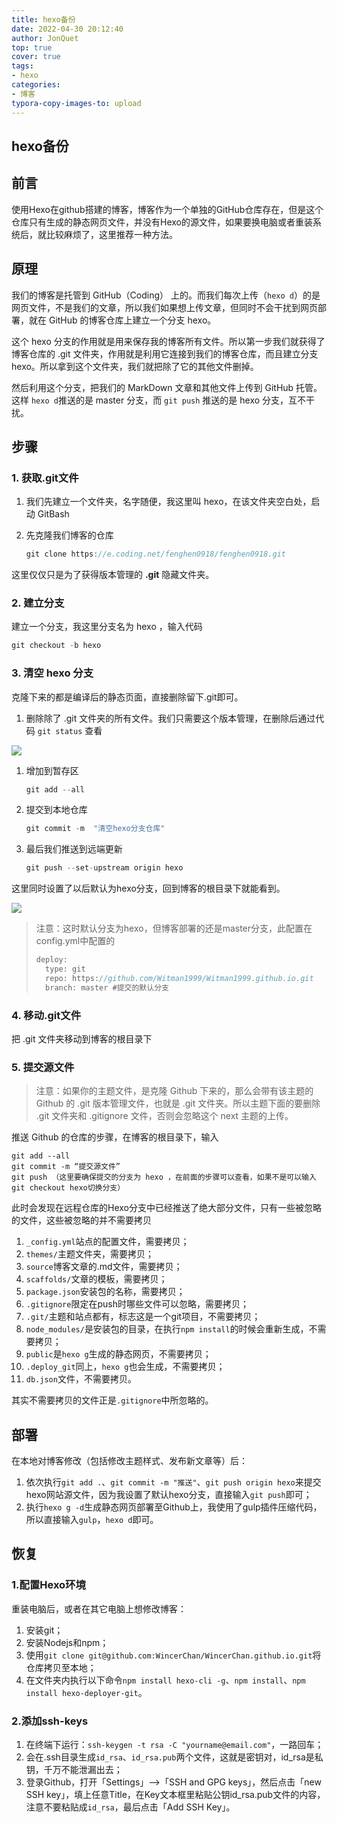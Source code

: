 ```yaml
---
title: hexo备份
date: 2022-04-30 20:12:40
author: JonQuet
top: true
cover: true
tags:
- hexo
categories:
- 博客
typora-copy-images-to: upload
---
```


## hexo备份

## 前言

​    使用Hexo在github搭建的博客，博客作为一个单独的GitHub仓库存在，但是这个仓库只有生成的静态网页文件，并没有Hexo的源文件，如果要换电脑或者重装系统后，就比较麻烦了，这里推荐一种方法。

## 原理

我们的博客是托管到 GitHub（Coding） 上的。而我们每次上传（`hexo d`）的是网页文件，不是我们的文章，所以我们如果想上传文章，但同时不会干扰到网页部署，就在 GitHub 的博客仓库上建立一个分支 hexo。

这个 hexo 分支的作用就是用来保存我的博客所有文件。所以第一步我们就获得了博客仓库的 .git 文件夹，作用就是利用它连接到我们的博客仓库，而且建立分支 hexo。所以拿到这个文件夹，我们就把除了它的其他文件删掉。

然后利用这个分支，把我们的 MarkDown 文章和其他文件上传到 GitHub 托管。这样 `hexo d`推送的是 master 分支，而 `git push` 推送的是 hexo 分支，互不干扰。

## 步骤

### 1. 获取.git文件

1. 我们先建立一个文件夹，名字随便，我这里叫 hexo，在该文件夹空白处，启动 GitBash

2. 先克隆我们博客的仓库

   ```java
   git clone https://e.coding.net/fenghen0918/fenghen0918.git
   ```

这里仅仅只是为了获得版本管理的 **.git** 隐藏文件夹。

### 2. 建立分支

建立一个分支，我这里分支名为 hexo ，输入代码

```java
git checkout -b hexo
```

### 3. 清空 hexo 分支

克隆下来的都是编译后的静态页面，直接删除留下.git即可。

1. 删除除了 .git 文件夹的所有文件。我们只需要这个版本管理，在删除后通过代码 `git status` 查看

![](https://cdn.jsdelivr.net/gh/253715/253715-imgs/images/20220501132706.png)

1. 增加到暂存区

   ```java
   git add --all
   ```

2. 提交到本地仓库

   ```java
   git commit -m  "清空hexo分支仓库"
   ```

3. 最后我们推送到远端更新

   ```java
   git push --set-upstream origin hexo
   ```

这里同时设置了以后默认为hexo分支，回到博客的根目录下就能看到。

![](https://cdn.jsdelivr.net/gh/253715/253715-imgs/images/20220501132711.png)

> 注意：这时默认分支为hexo，但博客部署的还是master分支，此配置在config.yml中配置的
>
> ```java
> deploy:
>   type: git
>   repo: https://github.com/Witman1999/Witman1999.github.io.git
>   branch: master #提交的默认分支
> ```

### 4. 移动.git文件

把 .git 文件夹移动到博客的根目录下

### 5. 提交源文件

> 注意：如果你的主题文件，是克隆 Github 下来的，那么会带有该主题的 Github 的 .git 版本管理文件，也就是 .git 文件夹。所以主题下面的要删除 .git 文件夹和 .gitignore 文件，否则会忽略这个 next 主题的上传。

推送 Github 的仓库的步骤，在博客的根目录下，输入

```git
git add --all
git commit -m “提交源文件”
git push （这里要确保提交的分支为 hexo ，在前面的步骤可以查看，如果不是可以输入 git checkout hexo切换分支）
```

此时会发现在远程仓库的Hexo分支中已经推送了绝大部分文件，只有一些被忽略的文件，这些被忽略的并不需要拷贝

1. `_config.yml`站点的配置文件，需要拷贝；
2. `themes/`主题文件夹，需要拷贝；
3. `source`博客文章的.md文件，需要拷贝；
4. `scaffolds/`文章的模板，需要拷贝；
5. `package.json`安装包的名称，需要拷贝；
6. `.gitignore`限定在push时哪些文件可以忽略，需要拷贝；
7. `.git/`主题和站点都有，标志这是一个git项目，不需要拷贝；
8. `node_modules/`是安装包的目录，在执行`npm install`的时候会重新生成，不需要拷贝；
9. `public`是`hexo g`生成的静态网页，不需要拷贝；
10. `.deploy_git`同上，`hexo g`也会生成，不需要拷贝；
11. `db.json`文件，不需要拷贝。

其实不需要拷贝的文件正是`.gitignore`中所忽略的。

## 部署

在本地对博客修改（包括修改主题样式、发布新文章等）后：

1. 依次执行`git add .`、`git commit -m "推送"`、`git push origin hexo`来提交hexo网站源文件，因为我设置了默认hexo分支，直接输入`git push`即可；
2. 执行`hexo g -d`生成静态网页部署至Github上，我使用了gulp插件压缩代码，所以直接输入`gulp`，`hexo d`即可。

## 恢复

### 1.配置Hexo环境

重装电脑后，或者在其它电脑上想修改博客：

1. 安装git；
2. 安装Nodejs和npm；
3. 使用`git clone git@github.com:WincerChan/WincerChan.github.io.git`将仓库拷贝至本地；
4. 在文件夹内执行以下命令`npm install hexo-cli -g`、`npm install`、`npm install hexo-deployer-git`。

### 2.添加ssh-keys

1. 在终端下运行：`ssh-keygen -t rsa -C "yourname@email.com"`，一路回车；
2. 会在.ssh目录生成`id_rsa`、`id_rsa.pub`两个文件，这就是密钥对，id_rsa是私钥，千万不能泄漏出去；
3. 登录Github，打开「Settings」-->「SSH and GPG keys」，然后点击「new SSH key」，填上任意Title，在Key文本框里粘贴公钥id_rsa.pub文件的内容，注意不要粘贴成`id_rsa`，最后点击「Add SSH Key」。
